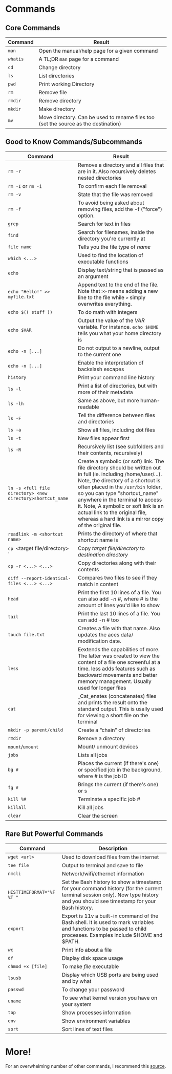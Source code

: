 # Commands

## Core Commands

| Command | Result |
| --- | --- |
| `man` | Open the manual/help page for a given command |
| `whatis` | A TL;DR `man` page for a command |
| `cd` | Change directory |
| `ls` | List directories |
| `pwd` | Print working Directory |
| `rm` | Remove file |
| `rmdir` | Remove directory |
| `mkdir` | Make directory |
| `mv` | Move directory. Can be used to rename files too (set the source as the destination) |


## Good to Know Commands/Subcommands

| Command | Result |
| --- | --- |
| `rm -r` | Remove a directory and all files that are in it. Also recursively deletes nested directories |
| `rm -I` or `rm -i` | To confirm each file removal |
| `rm -v` | State that the file was removed |
| `rm -f ` | To avoid being asked about removing files, add the -f ("force") option. |
| `grep` | Search for text in files |
| `find` | Search for filenames, inside the directory you're currently at |
| `file name` | Tells you the file type of _name_ |
| `which <...>` | Used to find the location of executable functions |
| `echo` | Display text/string that is passed as an argument |
| `echo "Hello!" >> myfile.txt` | Append text to the end of the file. Note that `>>` means adding a new line to the file while `>` simply overwrites everything.|
| `echo $(( stuff ))` | To do math with integers |
| `echo $VAR` | Output the value of the _VAR_ variable. For instance. `echo $HOME` tells you what your home directory is |
| `echo -n [...]` | Do not output to a newline, output to the current one |
| `echo -n [...]` | Enable the interpretation of backslash escapes |
| `history` | Print your command line history |
| `ls -l` | Print a list of directories, but with more of their metadata |
| `ls -lh` | Same as above, but more human-readable | mkdir -p _parent/child_ | Create a “chain” of directories |
| `ls -F` | Tell the difference between files and directories |
| `ls -a`| Show all files, including dot files |
| `ls -t` | New files appear first |
| `ls -R` | Recursively list (see subfolders and their contents, recursively)|
| `ln -s <full file directory> <new directory>shortcut_name` | Create a symbolic (or soft) link. The file directory should be written out in full (ie. including /home/user/…). Note, the directory of a shortcut is often placed in the `/usr/bin` folder, so you can type "shortcut_name" anywhere in the terminal to access it. Note,  A symbolic or soft link is an actual link to the original file, whereas a hard link is a mirror copy of the original file.|
| `readlink -m <shortcut name>` | Prints the directory of where that shortcut name is |
| `cp `<target file/directory>` `<destination directory>` | Copy _target file/directory_ to _destination directory_ |
| `cp -r <...> <...>` | Copy directories along with their contents |
| `diff --report-identical-files <...> <...>` | Compares two files to see if they match in content |
| `head` | Print the first 10 lines of a file. You can also add _-n #_, where # is the amount of lines you'd like to show |
| `tail` | Print the last 10 lines of a file. You can add -n # too
| `touch file.txt` | Creates a file with that name. Also updates the aces data/ modification date. |
| `less` | Eextends the capabilities of more. The latter was created to view the content of a file one screenful at a time. less adds features such as backward movements and better memory management. Usually used for longer files |
| `cat` | _Cat_enates (concatenates) files and prints the result onto the standard output. This is usally used for viewing a short file on the terminal |
| `mkdir -p parent/child` | Create a “chain” of directories |
| `rmdir` | Remove a directory |
| `mount`/`umount` | Mount/ unmount devices |
| `jobs` | Lists all jobs |
| `bg #` | Places the current (if there's one) or specified job in the background, where # is the job ID
| `fg #` | Brings the current (if there's one) or s |ecified job into the foreground, where n is the job ID |
| `kill %#`| Terminate a specific job # |
| `killall` | Kill all jobs |
| `clear` | Clear the screen |


## Rare But Powerful Commands

| Command | Description |
| --- | --- |
| `wget <url>` | Used to download files from the internet |
| `tee file` | Output to terminal and save to file |
| `nmcli` | Network/wifi/ethernet information |
| `HISTTIMEFORMAT="%F %T "`| Set the Bash history to show a timestamp for your command history (for the current terminal session only). Now type history and you should see timestamp for your Bash history. |
| `export` | Export is 11v a built-in command of the Bash shell. It is used to mark variables and functions to be passed to child processes. Examples include $HOME and $PATH. |
| `wc` | Print info about a file |
| `df` | Display disk space usage |
| `chmod +x [file]`| To make _file_ executable |
| `lsusb` | Display which USB ports are being used and by what |
| `passwd` | To change your password |
| `uname` | To see what kernel version you have on your system |
| `top` | Show processes information |
| `env` | Show environment variables |
| `sort` | Sort lines of text files |


# More!

For an overwhelming number of other commands, I recommend this [source](https://ss64.com/bash/).

